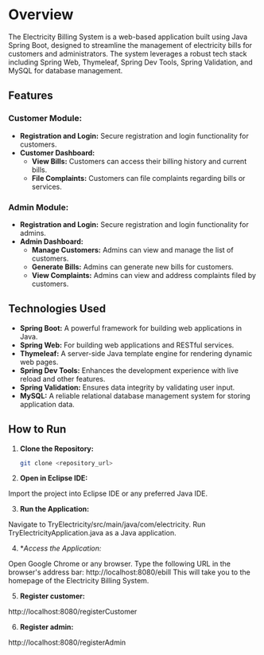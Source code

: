 # Overview

The Electricity Billing System is a web-based application built using Java Spring Boot, designed to streamline the management of electricity bills for customers and administrators. The system leverages a robust tech stack including Spring Web, Thymeleaf, Spring Dev Tools, Spring Validation, and MySQL for database management.

## Features

### Customer Module:

- **Registration and Login:** Secure registration and login functionality for customers.
- **Customer Dashboard:**
  - **View Bills:** Customers can access their billing history and current bills.
  - **File Complaints:** Customers can file complaints regarding bills or services.

### Admin Module:

- **Registration and Login:** Secure registration and login functionality for admins.
- **Admin Dashboard:**
  - **Manage Customers:** Admins can view and manage the list of customers.
  - **Generate Bills:** Admins can generate new bills for customers.
  - **View Complaints:** Admins can view and address complaints filed by customers.

## Technologies Used

- **Spring Boot:** A powerful framework for building web applications in Java.
- **Spring Web:** For building web applications and RESTful services.
- **Thymeleaf:** A server-side Java template engine for rendering dynamic web pages.
- **Spring Dev Tools:** Enhances the development experience with live reload and other features.
- **Spring Validation:** Ensures data integrity by validating user input.
- **MySQL:** A reliable relational database management system for storing application data.

## How to Run

1. **Clone the Repository:**
   ```bash
   git clone <repository_url>

2. **Open in Eclipse IDE:**

Import the project into Eclipse IDE or any preferred Java IDE.

3. **Run the Application:**

Navigate to TryElectricity/src/main/java/com/electricity.
Run TryElectricityApplication.java as a Java application.

4. **Access the Application:*

Open Google Chrome or any browser.
Type the following URL in the browser's address bar: http://localhost:8080/ebill
This will take you to the homepage of the Electricity Billing System.

5. **Register customer:**

http://localhost:8080/registerCustomer

6. **Register admin:**

http://localhost:8080/registerAdmin

